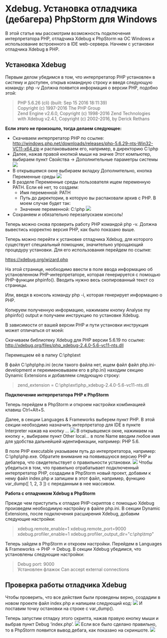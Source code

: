 # Xdebug. Установка отладчика (дебагера) PhpStorm для Windows

В этой статье мы рассмотрим возможность подключения интерпретатора PHP, отладчика Xdebug к PhpStorm на OC Windows и использование встроенного в IDE web-сервера.
Начнем с установки отладчика Xdebug в PHP.
## Установка Xdebug
Первым делом убедимся в том, что интерпретатор PHP установлен в систему и доступен, открыв командную строку и введя следующую команду: php -v
Должна появится информация о версии PHP, подобно этой:

>PHP 5.6.26 (cli) (built: Sep 15 2016 18:11:39)  
>Copyright (c) 1997-2016 The PHP Group  
>Zend Engine v2.6.0, Copyright (c) 1998-2016 Zend Technologies  
>with Xdebug v2.4.1, Copyright (c) 2002-2016, by Derick Rethans

**Если этого не произошло, тогда делаем следующее:**
* Скачиваем интерпретатор PHP по ссылке: http://windows.php.net/downloads/releases/php-5.6.29-nts-Win32-VC11-x64.zip и распаковываем его, например, в директорию C:\php
* Далее, нажав правой кнопкой мыши на значке Этот компьютер, выбираем пункт Свойства -> Дополнительные параметры системы
![](Files/Xdebug/1.png)
* В открывшемся окне выбираем вкладку Дополнительно, кнопка Переменные среды
![](Files/Xdebug/2.png)
* В разделе Переменные среды пользователя ищем переменную PATH. Если её нет, то создаем:
    * Имя переменной: PATH
    * Путь до директории, в которую вы распаковали архив с PHP. В моем случае будет так:
    * Значение переменной: C:\php
![](Files/Xdebug/3.png)
* Сохраняем и обязательно перезапускаем консоль!

Теперь можно снова проверить работу PHP командой php -v. Должна вывестись корректно версия PHP, как было показано выше.

Теперь можно перейти к установке отладчика Xdebug, для которого существует специальный помощник, значительно упрощающий процедуру установки. Для его использования перейдем по ссылке:

https://xdebug.org/wizard.php

На этой странице, необходимо ввести в поле ввода информацию об установленном PHP-интерпретаторе, которая генерируется с помощью PHP-функции phpinfo(). Вводить нужно весь скопированный текст со страницы.

Или, введя в консоль команду php -i, которая генерирует информацию о PHP.

Копируем полученную информацию, нажимаем кнопку Analyse my phpinfo() output и получаем инструкцию по установке Xdebug.

В зависимости от вашей версии PHP и пути установки инструкция может отличаться от моей:

Скачиваем библиотеку Xdebug для PHP версии 5.6.19 по ссылке: http://xdebug.org/files/php_xdebug-2.4.0-5.6-vc11-nts.dll

Перемещаем её в папку C:\php\ext

В файл C:\php\php.ini (если такого файла нет, ищем файл файл php.ini-development и переименовываем его в php.ini) находим секцию Dynamic Extensions и добавляем следующую строку:
>zend_extension = C:\php\ext\php_xdebug-2.4.0-5.6-vc11-nts.dll

**Подключение интерпретатора PHP к PhpStorm**

Теперь перейдем в PhpStorm и откроем настройки комбинацией клавиш Ctrl+Alt+S.

Далее, в секции Languages & Frameworks выберем пункт PHP. В этой секции необходимо назначить интерпретатор для IDE в пункте Interpreter нажав на кнопку …
![](Files/Xdebug/4.png)
В открывшемся окне, нажимаем на кнопку +, выбираем пункт Other local… в поле Name вводим любое имя для удобства дальнейшей идентификации, например: PHP 5.6.

В поле PHP executable указываем путь до интерпретатора, например: C:\php\php.exe. Обратите внимание на появившуюся версию PHP и дебагера, что свидетельствует о правильности установки.
![](Files/Xdebug/5.png)
Чтобы убедиться в том, что правильно отрабатывает подключенный интерпретатор PHP, создадим в PhpStorm новый проект, добавим к нему файл index.php и запишем в этот файл, например, функцию var_dump([ 1, 2, 3 ]) с переданным в нее массивом.

**Работа с отладчиком Xdebug в PhpStorm**

Прежде чем приступить к отладке PHP-скриптов с помощью Xdebug произведем необходимую настройку в файле php.ini. В секции Dynamic Extensions, после подключения расширения Xdebug, добавим следующие настройки:

>xdebug.remote_enable=1
>xdebug.remote_port=9000
>xdebug.profiler_enable=1
>xdebug.profiler_output_dir="c:\php\tmp"

Теперь зайдем в PhpStorm и откроем настройки. Перейдем в Languages & Frameworks -> PHP -> Debug. В секции Xdebug убедимся, что установлены следующие настройки:
   >Debug port: 9000  
   >Установлен флажок Can accept external connections
[](Files/Xdebug/6.png)
## Проверка работы отладчика Xdebug
Чтобы проверить, что все действия были проведены верно, создадим в новом проекте файл index.php и напишем следующий код:
![](Files/Xdebug/7.png)
И поставим точку остановки на строке с var_dump().

Теперь запустим отладку этого скрипта, нажав правую кнопку мыши и выбрав пункт Debug ‘index.php’.
![](Files/Xdebug/8.png)
Если все было сделано правильно, то в PhpStorm появится вывод дебага, как показано на скриншоте.
![](Files/Xdebug/9.png)